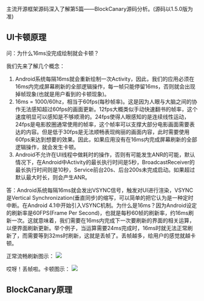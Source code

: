 主流开源框架源码深入了解第5篇——BlockCanary源码分析。(源码以1.5.0版为准)

## UI卡顿原理
问：为什么16ms没完成绘制就会卡顿？

我们先来了解几个概念：
1. Android系统每隔16ms就会重新绘制一次Activity，因此，我们的应用必须在16ms内完成屏幕刷新的全部逻辑操作，每一帧只能停留16ms，否则就会出现掉帧现象(也就是用户看到的卡顿现象)。
2. 16ms = 1000/60hz，相当于60fps(每秒帧率)。这是因为人眼与大脑之间的协作无法感知超过60fps的画面更新。12fps大概类似手动快速翻书的帧率，这个速度明显可以感知是不够顺滑的。24fps使得人眼感知的是连续线性运动，24fps是电影胶圈通常使用的帧率，这个帧率可以支撑大部分电影画面需要表达的内容。但是低于30fps是无法顺畅表现绚丽的画面内容，此时需要使用60fps来达到想要的效果。因此，如果应用没有在16ms内完成屏幕刷新的全部逻辑操作，就会发生卡顿。
3. Android不允许在UI线程中做耗时的操作，否则有可能发生ANR的可能，默认情况下，在Android中Activity的最长执行时间是5秒，BroadcastReceiver的最长执行时间则是10秒，Service前台20s、后台200s未完成启动。如果超过默认最大时长，则会产生ANR。

答：Android系统每隔16ms就会发出VSYNC信号，触发对UI进行渲染，VSYNC是Vertical Synchronization(垂直同步)的缩写，可以简单的把它认为是一种定时中断。在Android 4.1中开始引入VSYNC机制。为什么是16ms？因为Android设定的刷新率是60FPS(Frame Per Second)，也就是每秒60帧的刷新率，约16ms刷新一次。这就意味着，我们需要在16ms内完成下一次要刷新的界面的相关运算，以便界面刷新更新。举个例子，当运算需要24ms完成时，16ms时就无法正常刷新了，而需要等到32ms时刷新，这就是丢帧了。丢帧越多，给用户的感觉就越卡顿。

正常流畅刷新图示：
![](https://user-gold-cdn.xitu.io/2019/11/26/16ea83e59a79899a?w=800&h=365&f=png&s=86744)

哎呀！丢帧啦。卡顿图示：
![](https://user-gold-cdn.xitu.io/2019/11/26/16ea83ea26c99105?w=800&h=400&f=png&s=78005)

## BlockCanary原理
